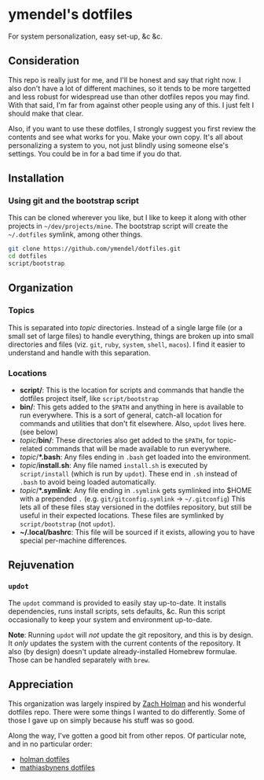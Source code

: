# ymendel's dotfiles

For system personalization, easy set-up, &c &c.

## Consideration

This repo is really just for me, and I'll be honest and say that right now. I also don't have a lot of different machines, so
it tends to be more targetted and less robust for widespread use than other dotfiles repos you may find. With that said, I'm
far from against other people using any of this. I just felt I should make that clear.

Also, if you want to use these dotfiles, I strongly suggest you first review the contents and see what works for you. Make your
own copy. It's all about personalizing a system to you, not just blindly using someone else's settings. You could be in for a bad
time if you do that.

## Installation

### Using git and the bootstrap script

This can be cloned wherever you like, but I like to keep it along with other projects in `~/dev/projects/mine`. The bootstrap
script will create the `~/.dotfiles` symlink, among other things.

```bash
git clone https://github.com/ymendel/dotfiles.git
cd dotfiles
script/bootstrap
```
## Organization

### Topics

This is separated into _topic_ directories. Instead of a single large file (or a small set of large files) to handle everything,
things are broken up into small directories and files (viz. `git`, `ruby`, `system`, `shell`, `macos`). I find it easier to 
understand and handle with this separation.

### Locations

- **script/**: This is the location for scripts and commands that handle the dotfiles project itself, like `script/bootstrap`
- **bin/**: This gets added to the `$PATH` and anything in here is available to run everywhere. This is a sort of general, catch-all
  location for commands and utilities that don't fit elsewhere. Also, `updot` lives here. (see below)
- _topic_/**bin/**: These directories also get added to the `$PATH`, for topic-related commands that will be made available to run everywhere.
- _topic_/**\*.bash**: Any files ending in `.bash` get loaded into the environment.
- _topic_/**install.sh**: Any file named `install.sh` is executed by `script/install` (which is run by `updot`). These end in `.sh`
  instead of `.bash` to avoid being loaded automatically.
- _topic_/**\*.symlink**: Any file ending in `.symlink` gets symlinked into $HOME with a prepended `.` (e.g. `git/gitconfig.symlink` → `~/.gitconfig`)
  This lets all of these files stay versioned in the dotfiles repository, but still be useful in their expected locations.
  These files are symlinked by `script/bootstrap` (not `updot`).
- **~/.local/bashrc**: This file will be sourced if it exists, allowing you to have special per-machine differences.

## Rejuvenation

### `updot`

The `updot` command is provided to easily stay up-to-date. It installs dependencies, runs install scripts, sets defaults, &c.
Run this script occasionally to keep your system and environment up-to-date.

**Note**: Running `updot` will _not_ update the git repository, and this is by design. It _only_ updates the system with
the current contents of the repository. It also (by design) doesn't update already-installed Homebrew formulae. Those can
be handled separately with `brew`.

## Appreciation

This organization was largely inspired by [Zach Holman](http://github.com/holman) and his wonderful dotfiles repo.
There were some things I wanted to do differently. Some of those I gave up on simply because his stuff was so good.

Along the way, I've gotten a good bit from other repos. Of particular note, and in no particular order:

- [holman dotfiles](http://github.com/holman/dotfiles)
- [mathiasbynens dotfiles](https://github.com/mathiasbynens/dotfiles)
